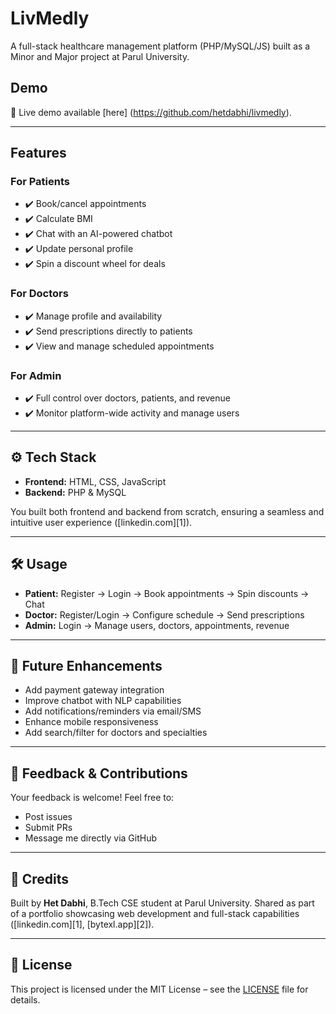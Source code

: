 # LivMedly

A full-stack healthcare management platform (PHP/MySQL/JS) built as a Minor and Major project at Parul University.

## Demo

🔗 Live demo available \[here] (https://github.com/hetdabhi/livmedly).

---

## Features

### For **Patients**

* ✔️ Book/cancel appointments
* ✔️ Calculate BMI
* ✔️ Chat with an AI-powered chatbot
* ✔️ Update personal profile
* ✔️ Spin a discount wheel for deals

### For **Doctors**

* ✔️ Manage profile and availability
* ✔️ Send prescriptions directly to patients
* ✔️ View and manage scheduled appointments

### For **Admin**

* ✔️ Full control over doctors, patients, and revenue
* ✔️ Monitor platform-wide activity and manage users

---

## ⚙️ Tech Stack

* **Frontend:** HTML, CSS, JavaScript
* **Backend:** PHP & MySQL

You built both frontend and backend from scratch, ensuring a seamless and intuitive user experience ([linkedin.com][1]).

---

## 🛠️ Usage

* **Patient:** Register → Login → Book appointments → Spin discounts → Chat
* **Doctor:** Register/Login → Configure schedule → Send prescriptions
* **Admin:** Login → Manage users, doctors, appointments, revenue

---

## 🎯 Future Enhancements

* Add payment gateway integration
* Improve chatbot with NLP capabilities
* Add notifications/reminders via email/SMS
* Enhance mobile responsiveness
* Add search/filter for doctors and specialties

---

## 📝 Feedback & Contributions

Your feedback is welcome! Feel free to:

* Post issues
* Submit PRs
* Message me directly via GitHub

---

## 📌 Credits

Built by **Het Dabhi**, B.Tech CSE student at Parul University. Shared as part of a portfolio showcasing web development and full-stack capabilities ([linkedin.com][1], [bytexl.app][2]).

---

## 📜 License

This project is licensed under the MIT License – see the [LICENSE](LICENSE) file for details.
